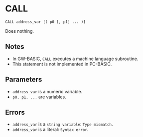 # CALL
`CALL address_var [( p0 [, p1] ... )]`

Does nothing.

## Notes
* In GW-BASIC, `CALL` executes a machine language subroutine.
* This statement is not implemented in PC-BASIC.
## Parameters
* `address_var` is a numeric variable.
* `p0, p1, ...` are variables.
## Errors
* `address_var` is a `string variable`: `Type mismatch`.
* `address_var` is a literal: `Syntax error`.